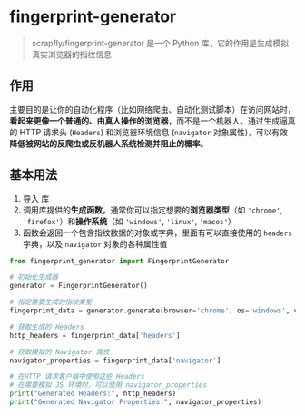 # fingerprint-generator 

> scrapfly/fingerprint-generator 是一个 Python 库，它的作用是生成模拟真实浏览器的指纹信息

## 作用

主要目的是让你的自动化程序（比如网络爬虫、自动化测试脚本）在访问网站时，**看起来更像一个普通的、由真人操作的浏览器**，而不是一个机器人。通过生成逼真的 HTTP 请求头 (`Headers`) 和浏览器环境信息 (`navigator` 对象属性)，可以有效**降低被网站的反爬虫或反机器人系统检测并阻止的概率**。

## 基本用法

1.  导入 库
2.  调用库提供的**生成函数**，通常你可以指定想要的**浏览器类型**（如 `'chrome'`, `'firefox'`）和**操作系统**（如 `'windows'`, `'linux'`, `'macos'`）
3.  函数会返回一个包含指纹数据的对象或字典，里面有可以直接使用的 `headers` 字典，以及 `navigator` 对象的各种属性值

```python
from fingerprint_generator import FingerprintGenerator

# 初始化生成器 
generator = FingerprintGenerator()

# 指定需要生成的指纹类型
fingerprint_data = generator.generate(browser='chrome', os='windows', version_range={'min': 100, 'max': 105})

# 获取生成的 Headers
http_headers = fingerprint_data['headers']

# 获取模拟的 Navigator 属性
navigator_properties = fingerprint_data['navigator']

# 在HTTP 请求客户端中使用这些 Headers
# 在需要模拟 JS 环境时，可以使用 navigator_properties
print("Generated Headers:", http_headers)
print("Generated Navigator Properties:", navigator_properties)
```